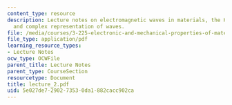 ```yaml
---
content_type: resource
description: Lecture notes on electromagnetic waves in materials, the Hall effect,
  and complex representation of waves.
file: /media/courses/3-225-electronic-and-mechanical-properties-of-materials-fall-2007/5e027de7290273530da1882cacc902ca_lecture_2.pdf
file_type: application/pdf
learning_resource_types:
- Lecture Notes
ocw_type: OCWFile
parent_title: Lecture Notes
parent_type: CourseSection
resourcetype: Document
title: lecture_2.pdf
uid: 5e027de7-2902-7353-0da1-882cacc902ca
---
```

